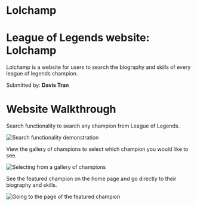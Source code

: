 # Lolchamp

# League of Legends website: Lolchamp

Lolchamp is a website for users to search the biography
and skills of every league of legends champion.

Submitted by: <strong>Davis Tran</strong>

# Website Walkthrough

Search functionality to search any champion from League of Legends.

![Search functionality demonstration](./Readme-gifs/search-champion.gif)

View the gallery of champions to select which champion you would like to see.

![Selecting from a gallery of champions](./Readme-gifs/champion-gallery.gif)

See the featured champion on the home page and go directly to their biography and skills.

![Going to the page of the featured champion](./Readme-gifs/featured-champion.gif)
